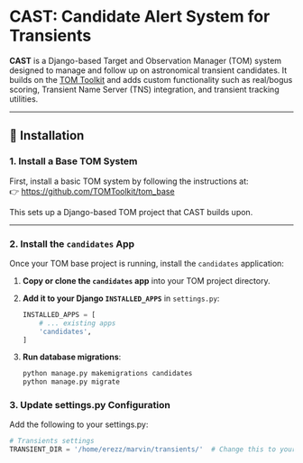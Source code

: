 # CAST: Candidate Alert System for Transients

**CAST** is a Django-based Target and Observation Manager (TOM) system designed to manage and follow up on astronomical transient candidates. It builds on the [TOM Toolkit](https://github.com/TOMToolkit/tom_base) and adds custom functionality such as real/bogus scoring, Transient Name Server (TNS) integration, and transient tracking utilities.

---

## 🚀 Installation

### 1. Install a Base TOM System

First, install a basic TOM system by following the instructions at:  
👉 https://github.com/TOMToolkit/tom_base

This sets up a Django-based TOM project that CAST builds upon.

---

### 2. Install the `candidates` App

Once your TOM base project is running, install the `candidates` application:

1. **Copy or clone the `candidates` app** into your TOM project directory.

2. **Add it to your Django `INSTALLED_APPS`** in `settings.py`:

   ```python
   INSTALLED_APPS = [
       # ... existing apps
       'candidates',
   ]
2. **Run database migrations**:
   ```python
   python manage.py makemigrations candidates
   python manage.py migrate

### 3. Update settings.py Configuration

Add the following to your settings.py:
   ```python
   # Transients settings
   TRANSIENT_DIR = '/home/erezz/marvin/transients/'  # Change this to your actual directory
